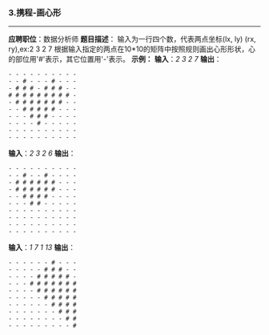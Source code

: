 ### 3.携程-画心形
------
**应聘职位**：数据分析师
**题目描述**：
输入为一行四个数，代表两点坐标(lx, ly) (rx, ry),ex:2 3 2 7
根据输入指定的两点在10*10的矩阵中按照规则画出心形形状，心的部位用'#'表示，其它位置用'-'表示。
**示例：**
**输入**：*2 3 2 7*
**输出**：
```
- - - - - - - - - -
- - # - - - # - - -
- # # # - # # # - -
# # # # # # # # # -
- # # # # # # # - -
- - # # # # # - - -
- - - # # # - - - -
- - - - # - - - - -
- - - - - - - - - -
- - - - - - - - - -
```
**输入**：*2 3 2 6*
**输出**：
```
- - - - - - - - - -
- - # - - # - - - -
- # # # # # # - - -
- # # # # # # - - -
- - # # # # - - - -
- - - # # - - - - -
- - - - - - - - - -
- - - - - - - - - -
- - - - - - - - - -
- - - - - - - - - -
```
**输入**：*1 7 1 13*
**输出**：
```
- - - - - - # - - -
- - - - - # # # - -
- - - - # # # # # -
- - - # # # # # # #
- - - - # # # # # #
- - - - - # # # # #
- - - - - - # # # #
- - - - - - - # # #
- - - - - - - - # #
- - - - - - - - - #
```
